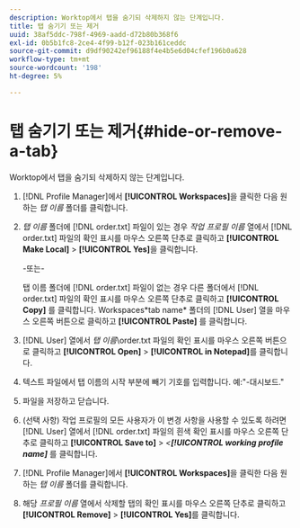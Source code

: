 ```yaml
---
description: Worktop에서 탭을 숨기되 삭제하지 않는 단계입니다.
title: 탭 숨기기 또는 제거
uuid: 38af5ddc-798f-4969-aadd-d72b80b368f6
exl-id: 0b5b1fc8-2ce4-4f99-b12f-023b161ceddc
source-git-commit: d9df90242ef96188f4e4b5e6d04cfef196b0a628
workflow-type: tm+mt
source-wordcount: '198'
ht-degree: 5%

---
```


# 탭 숨기기 또는 제거{#hide-or-remove-a-tab}

Worktop에서 탭을 숨기되 삭제하지 않는 단계입니다.

1. [!DNL Profile Manager]에서 **[!UICONTROL Workspaces]**&#x200B;을 클릭한 다음 원하는 *탭 이름* 폴더를 클릭합니다.
1. *탭 이름* 폴더에 [!DNL order.txt] 파일이 있는 경우 *작업 프로필 이름* 열에서 [!DNL order.txt] 파일의 확인 표시를 마우스 오른쪽 단추로 클릭하고 **[!UICONTROL Make Local]** > **[!UICONTROL Yes]**&#x200B;을 클릭합니다.

   -또는-

   탭 이름 폴더에 [!DNL order.txt] 파일이 없는 경우 다른 폴더에서 [!DNL order.txt] 파일의 확인 표시를 마우스 오른쪽 단추로 클릭하고 **[!UICONTROL Copy]** 를 클릭합니다. Workspaces\*tab name* 폴더의 [!DNL User] 열을 마우스 오른쪽 버튼으로 클릭하고 **[!UICONTROL Paste]** 를 클릭합니다.

1. [!DNL User] 열에서 *탭 이름*\order.txt 파일의 확인 표시를 마우스 오른쪽 버튼으로 클릭하고 **[!UICONTROL Open]** > **[!UICONTROL in Notepad]**&#x200B;를 클릭합니다.
1. 텍스트 파일에서 탭 이름의 시작 부분에 빼기 기호를 입력합니다. 예:&quot;-대시보드.&quot;
1. 파일을 저장하고 닫습니다.
1. (선택 사항) 작업 프로필의 모든 사용자가 이 변경 사항을 사용할 수 있도록 하려면 [!DNL User] 열에서 [!DNL order.txt] 파일의 흰색 확인 표시를 마우스 오른쪽 단추로 클릭하고 **[!UICONTROL Save to]** > *&lt;**[!UICONTROL working profile name]*** 를 클릭합니다.

1. [!DNL Profile Manager]에서 **[!UICONTROL Workspaces]**&#x200B;을 클릭한 다음 원하는 *탭 이름* 폴더를 클릭합니다.
1. 해당 *프로필 이름* 열에서 삭제할 탭의 확인 표시를 마우스 오른쪽 단추로 클릭하고 **[!UICONTROL Remove]** > **[!UICONTROL Yes]**&#x200B;를 클릭합니다.
